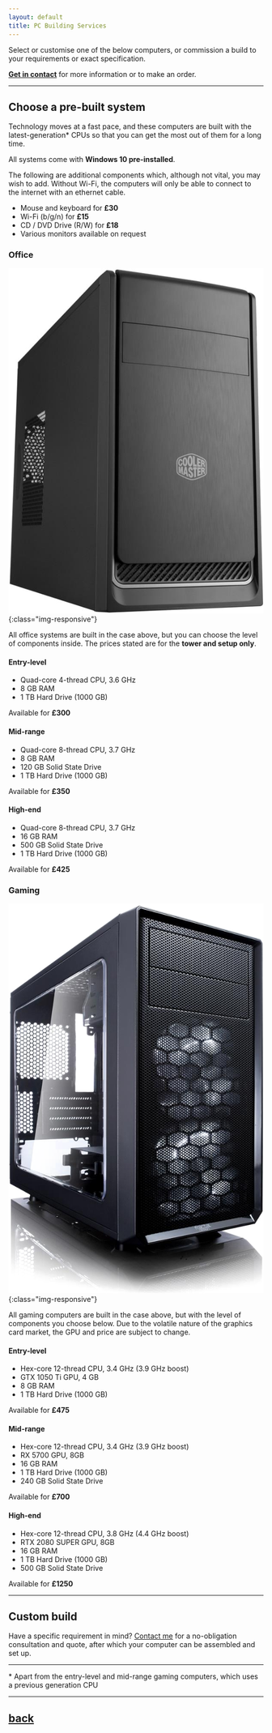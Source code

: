 ```yaml
---
layout: default
title: PC Building Services
---
```


Select or customise one of the below computers, or commission a build to your requirements or exact specification.

[**Get in contact**](../contact/) for more information or to make an order.

* * *

## Choose a pre-built system

Technology moves at a fast pace, and these computers are built with the latest-generation* CPUs so that you can get the most out of them for a long time.

All systems come with **Windows 10 pre-installed**.

The following are additional components which, although not vital, you may wish to add. Without Wi-Fi, the computers will only be able to connect to the internet with an ethernet cable.

 - Mouse and keyboard for **£30**
 - Wi-Fi (b/g/n) for **£15**
 - CD / DVD Drive (R/W) for **£18**
 - Various monitors available on request

### Office

![Office Case](./images/office.png){:class="img-responsive"}

All office systems are built in the case above, but you can choose the level of components inside. The prices stated are for the **tower and setup only**.

#### Entry-level

 - Quad-core 4-thread CPU, 3.6 GHz
 - 8 GB RAM
 - 1 TB Hard Drive (1000 GB)

 Available for **£300**

#### Mid-range

 - Quad-core 8-thread CPU, 3.7 GHz
 - 8 GB RAM
 - 120 GB Solid State Drive
 - 1 TB Hard Drive (1000 GB)

 Available for **£350**

#### High-end

 - Quad-core 8-thread CPU, 3.7 GHz
 - 16 GB RAM
 - 500 GB Solid State Drive
 - 1 TB Hard Drive (1000 GB)

 Available for **£425**

### Gaming

![Gaming case](./images/gaming.png){:class="img-responsive"}

All gaming computers are built in the case above, but with the level of components you choose below. Due to the volatile nature of the graphics card market, the GPU and price are subject to change.

#### Entry-level

 - Hex-core 12-thread CPU, 3.4 GHz (3.9 GHz boost)
 - GTX 1050 Ti GPU, 4 GB
 - 8 GB RAM
 - 1 TB Hard Drive (1000 GB)

 Available for **£475**

#### Mid-range

 - Hex-core 12-thread CPU, 3.4 GHz (3.9 GHz boost)
 - RX 5700 GPU, 8GB
 - 16 GB RAM
 - 1 TB Hard Drive (1000 GB)
 - 240 GB Solid State Drive

 Available for **£700**

#### High-end

 - Hex-core 12-thread CPU, 3.8 GHz (4.4 GHz boost)
 - RTX 2080 SUPER GPU, 8GB
 - 16 GB RAM
 - 1 TB Hard Drive (1000 GB)
 - 500 GB Solid State Drive

 Available for **£1250**

* * *

## Custom build

Have a specific requirement in mind? [Contact me](../contact/) for a no-obligation consultation and quote, after which your computer can be assembled and set up.

* * *

\* Apart from the entry-level and mid-range gaming computers, which uses a previous generation CPU

* * *

## [back](../)